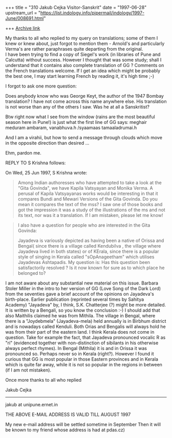 +++
title = "310 Jakub Cejka Visitor-Sanskrit"
date = "1997-06-28"
upstream_url = "https://list.indology.info/pipermail/indology/1997-June/008691.html"

+++
[Archive link](https://list.indology.info/pipermail/indology/1997-June/008691.html)

My thanks to all who replied to my query on translations; some of them I
knew or knew about, just forgot to mention them - Arnold's and
particularly Verma's are rather paraphrases quite departing from the
original.  
   I have been trying to find a copy of Siegel's work (in
libraries of Pune and Calcutta) without success. However I thought that
was some study; shall I understand that it contains also complete
translation of GG ?
   Comments on the French translations welcome. If I get an idea which
might be probably the best one, I may start learning French by reading it,
it's high time ;-)



I forgot to ask one more question:

Does anybody know who was George Keyt, the author of the 1947 Bombay
translation?  I have not come across this name anywhere else. His
translation is not worse than any of the others I saw. Was he at all a
Sanskritist?


Btw right now what I see from the window (rains are the most beautiful
season here in Pune!) is just what the first line of GG says: meghair
meduram ambaram, vanabhuva.h /syaamaas tamaaladrumai.h  

And I am a virahii, but how to send a message through clouds which move
in the opposite direction than desired ... 

Ehm, pardon me. 

REPLY TO S Krishna follows:

On Wed, 25 Jun 1997, S Krishna wrote:

> Among Indian authoresses who have attempted to take a look at the "Gita 
> Govinda", we have Kapila Vatsyayan and Monika Verma. A perusal of Kapila 
> Vatsyayanas works would be interesting in that it compares Bundi and 
> Mewari Versions of the Gita Govinda. 
Do you mean it compares the text of the mss?  I saw one of those books and
got the impression it was a study of the illustrations of the ms and not
its text, nor was it a translation. If I am mistaken, please let me know!

> I also have a question for people who are interested in the Gita 
> Govinda:
> 
> Jayadeva is variously depicted as having been a native of Orissa
> and Bengal( since there is a village called Kendubilva , the village
> where Jayadeva lived in both states) or of KErala, since there is a 
> popular style of singing in Kerala called "sOpAnageetham" which utilises 
> Jayadevas Ashtapadis. My question is:
> Has this question been satisfactorily resolved ? Is it now known for 
> sure as to which place he belonged to?

I am not aware about any substantial new material on this issue. Barbara
Stoler Miller in the intro to her version of GG  (Love Song of the Dark
Lord) from the seventies gave a brief account of the opinions on
Jayadeva's birth-place. Earlier publication (reprinted several times by
Sahitya Academy) "Jayadeva" by, I think, S.K. Chatterjee (?) might be more
detailed. It is written by a Bengali, so you know the conclusion :-)
I should add that also Maithilis claimed he was from Mithila. The village
in Bengal, where there is a "Joydebmela" (Jayadeva-mela) held annually is
in Birbhum district and is nowadays called Kenduli.  Both Orias and
Bengalis will always hold he was from their part of the eastern land. I
think Kerala does not come in question.  Take for example the fact, that
Jayadeva pronounced vocalic R as "ri" (evidenced together with
non-distinction of sibilants in his otherwise always perfect rhymes). In
Bengal (Mithila) it is and in Orissa it was pronounced so. Perhaps never
so in Kerala (right?). 
   However I found it curious that GG is most popular in those Eastern
provinces and in Kerala  which is quite far away, while it is not so
popular in the regions in between (if I am not mistaken).

Once more thanks to all who replied	

Jakub Cejka
______________________________________________________________________________

jakub at unipune.ernet.in   

THE ABOVE E-MAIL ADDRESS IS VALID TILL  AUGUST 1997 

My new e-mail address will be settled sometime in September 
Then it will be known to my friend whose address is had at pdas.cz)






